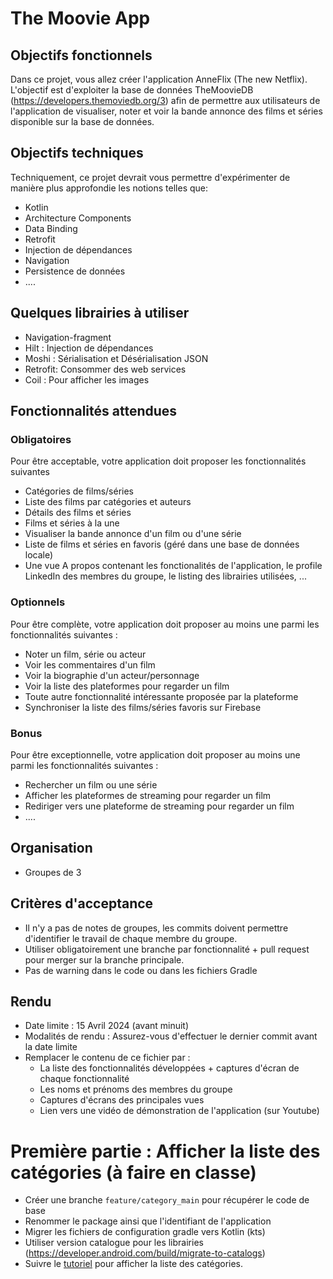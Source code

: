 # The Moovie App

## Objectifs fonctionnels
Dans ce projet, vous allez créer l'application AnneFlix (The new Netflix).
L'objectif est d'exploiter la base de données TheMoovieDB (https://developers.themoviedb.org/3) afin de permettre aux utilisateurs de l'application de visualiser, noter et voir la bande annonce des films et séries disponible sur la base de données.

## Objectifs techniques
Techniquement, ce projet devrait vous permettre d'expérimenter de manière plus approfondie les notions telles que:
- Kotlin
- Architecture Components
- Data Binding
- Retrofit
- Injection de dépendances
- Navigation
- Persistence de données
- ....

## Quelques librairies à utiliser
- Navigation-fragment
- Hilt : Injection de dépendances
- Moshi : Sérialisation et Désérialisation JSON
- Retrofit: Consommer des web services
- Coil : Pour afficher les images

## Fonctionnalités attendues
### Obligatoires
Pour être acceptable, votre application doit proposer les fonctionnalités suivantes
- Catégories de films/séries
- Liste des films par catégories et auteurs
- Détails des films et séries
- Films et séries à la une
- Visualiser la bande annonce d'un film ou d'une série
- Liste de films et séries en favoris (géré dans une base de données locale)
- Une vue A propos contenant les fonctionalités de l'application, le profile LinkedIn des membres du groupe, le listing des librairies utilisées, ...

### Optionnels
Pour être complète, votre application doit proposer au moins une parmi les fonctionnalités suivantes :
- Noter un film, série ou acteur
- Voir les commentaires d'un film
- Voir la biographie d'un acteur/personnage
- Voir la liste des plateformes pour regarder un film
- Toute autre fonctionnalité intéressante proposée par la plateforme
- Synchroniser la liste des films/séries favoris sur Firebase

### Bonus
Pour être exceptionnelle, votre application doit proposer au moins une parmi les fonctionnalités suivantes :
- Rechercher un film ou une série
- Afficher les plateformes de streaming pour regarder un film
- Rediriger vers une plateforme de streaming pour regarder un film
- ....

## Organisation
- Groupes de 3 

## Critères d'acceptance
- Il n'y a pas de notes de groupes, les commits doivent permettre d'identifier le travail de chaque membre du groupe.
- Utiliser obligatoirement une branche par fonctionnalité + pull request pour merger sur la branche principale.
- Pas de warning dans le code ou dans les fichiers Gradle

## Rendu
- Date limite : 15 Avril 2024 (avant minuit)
- Modalités de rendu : Assurez-vous d'effectuer le dernier commit avant la date limite
- Remplacer le contenu de ce fichier par :
  - La liste des fonctionnalités développées + captures d'écran de chaque fonctionnalité
  - Les noms et prénoms des membres du groupe
  - Captures d'écrans des principales vues
  - Lien vers une vidéo de démonstration de l'application (sur Youtube)


# Première partie : Afficher la liste des catégories (à faire en classe)
- Créer une branche `feature/category_main` pour récupérer le code de base
- Renommer le package ainsi que l'identifiant de l'application
- Migrer les fichiers de configuration gradle vers Kotlin (kts)
- Utiliser version catalogue pour les librairies (https://developer.android.com/build/migrate-to-catalogs)
- Suivre le [tutoriel](https://github.com/eamosse/the-movie-app/blob/master/home_tuto.md) pour afficher la liste des catégories.
